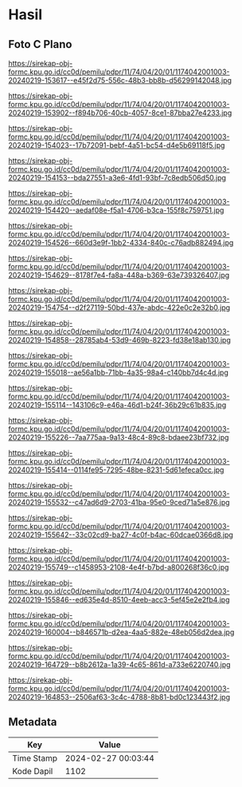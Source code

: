 # Hasil

## Foto C Plano

https://sirekap-obj-formc.kpu.go.id/cc0d/pemilu/pdpr/11/74/04/20/01/1174042001003-20240219-153617--e45f2d75-556c-48b3-bb8b-d56299142048.jpg

https://sirekap-obj-formc.kpu.go.id/cc0d/pemilu/pdpr/11/74/04/20/01/1174042001003-20240219-153902--f894b706-40cb-4057-8ce1-87bba27e4233.jpg

https://sirekap-obj-formc.kpu.go.id/cc0d/pemilu/pdpr/11/74/04/20/01/1174042001003-20240219-154023--17b72091-bebf-4a51-bc54-d4e5b69118f5.jpg

https://sirekap-obj-formc.kpu.go.id/cc0d/pemilu/pdpr/11/74/04/20/01/1174042001003-20240219-154153--bda27551-a3e6-4fd1-93bf-7c8edb506d50.jpg

https://sirekap-obj-formc.kpu.go.id/cc0d/pemilu/pdpr/11/74/04/20/01/1174042001003-20240219-154420--aedaf08e-f5a1-4706-b3ca-155f8c759751.jpg

https://sirekap-obj-formc.kpu.go.id/cc0d/pemilu/pdpr/11/74/04/20/01/1174042001003-20240219-154526--660d3e9f-1bb2-4334-840c-c76adb882494.jpg

https://sirekap-obj-formc.kpu.go.id/cc0d/pemilu/pdpr/11/74/04/20/01/1174042001003-20240219-154629--8178f7e4-fa8a-448a-b369-63e739326407.jpg

https://sirekap-obj-formc.kpu.go.id/cc0d/pemilu/pdpr/11/74/04/20/01/1174042001003-20240219-154754--d2f27119-50bd-437e-abdc-422e0c2e32b0.jpg

https://sirekap-obj-formc.kpu.go.id/cc0d/pemilu/pdpr/11/74/04/20/01/1174042001003-20240219-154858--28785ab4-53d9-469b-8223-fd38e18ab130.jpg

https://sirekap-obj-formc.kpu.go.id/cc0d/pemilu/pdpr/11/74/04/20/01/1174042001003-20240219-155018--ae56a1bb-71bb-4a35-98a4-c140bb7d4c4d.jpg

https://sirekap-obj-formc.kpu.go.id/cc0d/pemilu/pdpr/11/74/04/20/01/1174042001003-20240219-155114--143106c9-e46a-46d1-b24f-36b29c61b835.jpg

https://sirekap-obj-formc.kpu.go.id/cc0d/pemilu/pdpr/11/74/04/20/01/1174042001003-20240219-155226--7aa775aa-9a13-48c4-89c8-bdaee23bf732.jpg

https://sirekap-obj-formc.kpu.go.id/cc0d/pemilu/pdpr/11/74/04/20/01/1174042001003-20240219-155414--0114fe95-7295-48be-8231-5d61efeca0cc.jpg

https://sirekap-obj-formc.kpu.go.id/cc0d/pemilu/pdpr/11/74/04/20/01/1174042001003-20240219-155532--c47ad6d9-2703-41ba-95e0-9ced71a5e876.jpg

https://sirekap-obj-formc.kpu.go.id/cc0d/pemilu/pdpr/11/74/04/20/01/1174042001003-20240219-155642--33c02cd9-ba27-4c0f-b4ac-60dcae0366d8.jpg

https://sirekap-obj-formc.kpu.go.id/cc0d/pemilu/pdpr/11/74/04/20/01/1174042001003-20240219-155749--c1458953-2108-4e4f-b7bd-a800268f36c0.jpg

https://sirekap-obj-formc.kpu.go.id/cc0d/pemilu/pdpr/11/74/04/20/01/1174042001003-20240219-155846--ed635e4d-8510-4eeb-acc3-5ef45e2e2fb4.jpg

https://sirekap-obj-formc.kpu.go.id/cc0d/pemilu/pdpr/11/74/04/20/01/1174042001003-20240219-160004--b846571b-d2ea-4aa5-882e-48eb056d2dea.jpg

https://sirekap-obj-formc.kpu.go.id/cc0d/pemilu/pdpr/11/74/04/20/01/1174042001003-20240219-164729--b8b2612a-1a39-4c65-861d-a733e6220740.jpg

https://sirekap-obj-formc.kpu.go.id/cc0d/pemilu/pdpr/11/74/04/20/01/1174042001003-20240219-164853--2506af63-3c4c-4788-8b81-bd0c123443f2.jpg


## Metadata

| Key        | Value               |
| ---------- | ------------------- |
| Time Stamp | 2024-02-27 00:03:44 |
| Kode Dapil | 1102                |



